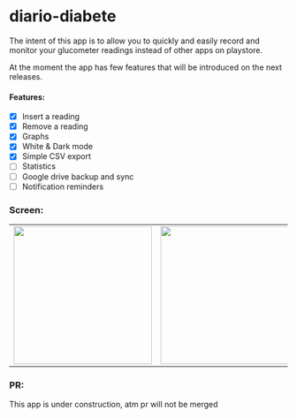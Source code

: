 # diario-diabete

The intent of this app is to allow you to quickly and easily record and monitor your glucometer readings instead of other apps on playstore.

At the moment the app has few features that will be introduced on the next releases.

#### Features:
- [x] Insert a reading
- [x] Remove a reading
- [x] Graphs
- [x] White & Dark mode
- [x] Simple CSV export
- [ ] Statistics
- [ ] Google drive backup and sync
- [ ] Notification reminders

### Screen:
| | | | | | |
| --- | --- | --- | --- | --- | --- |
| <img src="https://github.com/Xiryl/diaro-diabete/blob/dev/ot/w1.jpg" height="250px">| <img src="https://github.com/Xiryl/diaro-diabete/blob/dev/ot/b1.jpg" height="250px"> |<img src="https://github.com/Xiryl/diaro-diabete/blob/dev/ot/w3.jpg" height="250px"> |<img src="https://github.com/Xiryl/diaro-diabete/blob/dev/ot/b2.jpg" height="250px"> |<img src="https://github.com/Xiryl/diaro-diabete/blob/dev/ot/w2.jpg" height="250px"> |<img src="https://github.com/Xiryl/diaro-diabete/blob/dev/ot/w4.jpg" height="250px"> |

### PR:
This app is under construction, atm pr will not be merged
